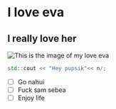# I love eva
## I really love her 
![This is the image of my love eva](https://github.com/user-attachments/assets/d8643c0c-9549-4ac3-9e2e-96d3be4931a1)
```C++
std::cout << "Hey pupsik"<< n/;
```
- [ ] Go nahui
- [ ] Fuck sam sebea
- [ ] Enjoy life 
